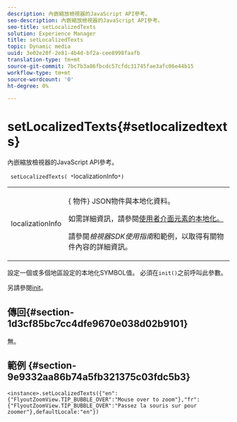```yaml
---
description: 內嵌縮放檢視器的JavaScript API參考。
seo-description: 內嵌縮放檢視器的JavaScript API參考。
seo-title: setLocalizedTexts
solution: Experience Manager
title: setLocalizedTexts
topic: Dynamic media
uuid: 3e02e20f-2e81-4b4d-bf2a-cee8998faafb
translation-type: tm+mt
source-git-commit: 7bc7b3a86fbcdc57cfdc31745fae3afc06e44b15
workflow-type: tm+mt
source-wordcount: '0'
ht-degree: 0%

---
```



# setLocalizedTexts{#setlocalizedtexts}

內嵌縮放檢視器的JavaScript API參考。

` setLocalizedTexts( *`localizationInfo`*)`

<table id="table_896DFF34A68A403DB93A6D597461A573"> 
 <tbody> 
  <tr> 
   <td colname="col1"> <p> <span class="codeph"> <span class="varname"> localizationInfo  </span> </span> </p> </td> 
   <td colname="col2"> <p> { <span class="codeph">物件</span>} JSON物件與本地化資料。 </p> <p>如需詳細資訊，請參閱<a href="../../../c-html5-s7-aem-asset-viewers/c-html5-inlinezoom-viewer-about/c-html5-inlinezoom-viewer-localization.md#concept-6c8e58c611934e93ae3f211f46e15c27" format="dita" scope="local">使用者介面元素的本地化。</a> </p> <p>請參閱<i>檢視器SDK使用指南</i>和範例，以取得有關物件內容的詳細資訊。 </p> </td> 
  </tr> 
 </tbody> 
</table>

設定一個或多個地區設定的本地化SYMBOL值。 必須在`init()`之前呼叫此參數。

另請參閱[init](../../../c-html5-s7-aem-asset-viewers/c-html5-video-reference/c-html5-video-viewer-20-javascriptapiref/r-html5-video-viewer-20-javascriptapiref-init.md#reference-3b570ba8b35045d6b30fb178c21a66c6)。

## 傳回{#section-1d3cf85bc7cc4dfe9670e038d02b9101}

無。

## 範例 {#section-9e9332aa86b74a5fb321375c03fdc5b3}

```
<instance>.setLocalizedTexts({"en":{"FlyoutZoomView.TIP_BUBBLE_OVER":"Mouse over to zoom"},"fr":{"FlyoutZoomView.TIP_BUBBLE_OVER":"Passez la souris sur pour zoomer"},defaultLocale:"en"})
```

